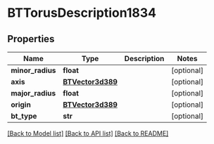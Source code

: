 # BTTorusDescription1834

## Properties
Name | Type | Description | Notes
------------ | ------------- | ------------- | -------------
**minor_radius** | **float** |  | [optional] 
**axis** | [**BTVector3d389**](BTVector3d389.md) |  | [optional] 
**major_radius** | **float** |  | [optional] 
**origin** | [**BTVector3d389**](BTVector3d389.md) |  | [optional] 
**bt_type** | **str** |  | [optional] 

[[Back to Model list]](../README.md#documentation-for-models) [[Back to API list]](../README.md#documentation-for-api-endpoints) [[Back to README]](../README.md)


